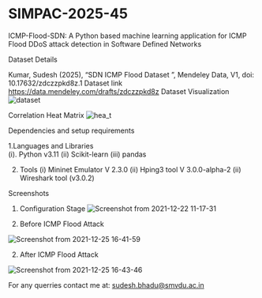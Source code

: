# SIMPAC-2025-45
ICMP-Flood-SDN: A Python based machine learning application for ICMP Flood DDoS attack detection in Software Defined Networks

Dataset Details

Kumar, Sudesh (2025), “SDN ICMP Flood Dataset ”, Mendeley Data, V1, doi: 10.17632/zdczzpkd8z.1
Dataset link
https://data.mendeley.com/drafts/zdczzpkd8z
Dataset Visualization
![dataset](https://github.com/user-attachments/assets/623dda10-25e3-4ea6-81c4-0317872df722)

Correlation Heat Matrix 
![hea_t](https://github.com/user-attachments/assets/badcf3fb-4001-49fd-b21d-5e0834d9d694)


Dependencies and setup requirements

1.Languages and Libraries  
(i). Python v3.11
(ii) Scikit-learn
(iii) pandas

2. Tools 
(i) Mininet Emulator	V 2.3.0
(ii) Hping3 tool	V 3.0.0-alpha-2
(ii) Wireshark tool	(v3.0.2)

Screenshots
1. Configuration Stage
![Screenshot from 2021-12-22 11-17-31](https://github.com/user-attachments/assets/f15131b1-4b26-42ad-bf4e-c757829d0ac8)

2. Before ICMP Flood Attack

![Screenshot from 2021-12-25 16-41-59](https://github.com/user-attachments/assets/4b10544b-e9ca-413f-a237-f919dffff0d2)

2. After ICMP Flood Attack
   
![Screenshot from 2021-12-25 16-43-46](https://github.com/user-attachments/assets/4e08f83a-9534-49ff-a99d-0ed96922893d)

For any querries contact me at: sudesh.bhadu@smvdu.ac.in
